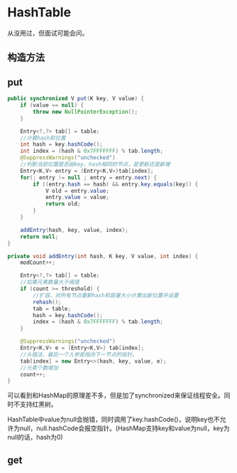 

# HashTable



从没用过，但面试可能会问。



## 构造方法









## put

```java
public synchronized V put(K key, V value) {
    if (value == null) {
        throw new NullPointerException();
    }

    Entry<?,?> tab[] = table;
    //计算hash和位置
    int hash = key.hashCode();
    int index = (hash & 0x7FFFFFFF) % tab.length;
    @SuppressWarnings("unchecked")
    //判断当前位置是否由key、hash相同的节点，是更新还是新增
    Entry<K,V> entry = (Entry<K,V>)tab[index];
    for(; entry != null ; entry = entry.next) {
        if ((entry.hash == hash) && entry.key.equals(key)) {
            V old = entry.value;
            entry.value = value;
            return old;
        }
    }

    addEntry(hash, key, value, index);
    return null;
}

private void addEntry(int hash, K key, V value, int index) {
    modCount++;

    Entry<?,?> tab[] = table;
    //如果元素数量大于阈值
    if (count >= threshold) {
        //扩容、对所有节点重新hash和容量大小计算出新位置并设置
        rehash();
        tab = table;
        hash = key.hashCode();
        index = (hash & 0x7FFFFFFF) % tab.length;
    }

    @SuppressWarnings("unchecked")
    Entry<K,V> e = (Entry<K,V>) tab[index];
    //头插法，最后一个入参是指向下一节点的指针。
    tab[index] = new Entry<>(hash, key, value, e);
    //元素个数增加
    count++;
}
```

可以看到和HashMap的原理差不多，但是加了synchronized来保证线程安全。同时不支持红黑树。

HashTable中value为null会抛错，同时调用了key.hashCode()，说明key也不允许为null，null.hashCode会报空指针。(HashMap支持key和value为null，key为null的话，hash为0)





## get






